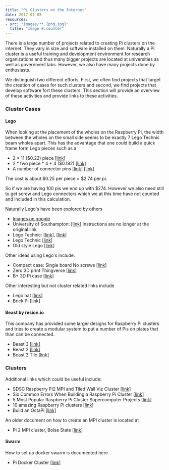 ```yaml
---
title: "Pi Clusters on the Internet"
date: 2017-01-05
resources:
- src: "images/**.{png,jpg}"
  title: "Image #:counter"
---
```


There is a large number of projects related to creating Pi clusters on
the internet. They vary in size and software installed on
them. Naturally a Pi cluster is a useful training and development
environment for research organizations and thus many bigger projects
are located at universities as well as government labs. However, we
also have many projects done by enthusiasts.

We distinguish two different efforts. First, we often find projects
that target the creation of cases for such clusters and second, we
find projects that develop software fort these clusters.  This section
will provide an overview of these activities and provide links to
these activities.


### Cluster Cases

#### Lego

When looking at the placement of the wholes on the Raspberry Pi, the
width between the wholes on the small side seems to be exactly 7 Lego
Technic beam wholes apart. This has the advantage that one could
build a quick frame form Lego pieces such as a

- 2 * 11 ($0.22) piece [[link]](https://www.brickowl.com/catalog/lego-beam-11-32525-64290)
- 2 * two piece * 4 * 4 ($0.192) [[link]](https://www.brickowl.com/catalog/lego-beam-2-43857)
- A number of connector pins
  [[link]](https://www.brickowl.com/catalog/lego-technic-pin-with-lengthwise-friction-ridges-and-center-slots-2780)
  [[link]](https://www.brickowl.com/catalog/lego-long-pin-with-friction-6558)

The cost is about $0.25 per piece = $2.74 per pi.

So if we are having 100 pis we end up with $274. However
we also need still to get screw and Lego connectors which we at this
time have not counted and included in this calculation.


Naturally Lego's have been explored by others

* [Images on google](https://www.google.com/search?q=raspberry+pi+case+lego+technic&rlz=1C5CHFA_enUS727US727&tbm=isch&tbo=u&source=univ&sa=X&ved=0ahUKEwjYwYbni6vbAhWJy4MKHaiiCmYQsAQIMw&biw=1648&bih=883)
* University of Southampton:
  [[link]](https://www.theregister.co.uk/2012/09/12/raspberry_pi_supercomputer/)
  Instructions are no longer at the original link
* Lego Technic:
  [[link]](https://www.reddit.com/r/raspberry_pi/comments/39kwjc/pidra_my_7_headed_rpi_cluster_with_99_lego/),
  [[link]](https://imgur.com/a/rYybo)
* Lego Technic [[link]](https://www.flickr.com/photos/fotero/7954299054/)
* Old style Lego [[link]](https://www.uweziegenhagen.de/?p=3155)


Other ideas using Lego's include:

* Compact case: Single board No screws [[link]](https://www.youtube.com/watch?v=UYY72a6wWqs)
* Zero 3D print Thingverse [[link]](https://www.thingiverse.com/thing:1427245)
* B+ 3D Pi case [[link]](https://www.thingiverse.com/thing:1007347)

Other interesting but not cluster related links include

* Lego hat [[link]](https://www.elektor.de/lego-rpi-board-159010-91)
* Brick Pi [[link]](https://www.dexterindustries.com/shop/brickpi-advanced-for-raspberry-pi/)

#### Beast by resion.io

This company has provided some larger designs for Raspberry Pi clusters
and tries to create a modular system to put a number of Pis on plates
that than can be connected.

* Beast 3 [[link]](https://www.youtube.com/watch?v=A5VsfcnfeR0)
* Beast 2 [[link]](https://resin.io/blog/the-evolution-of-the-beast-continues/?utm_content=buffer11bf2&utm_medium=social&utm_source=facebook.com&utm_campaign=buffer)
* Beast 2 Tile [[link]](https://resin.io/blog/good-better-beast-week-2/)


### Clusters


Additional links which could be useful include:

* SDSC Raspberry Pi2 MPI and Tiled Wall Viz Cluster [[link]](https://github.com/sdsc/sandbox-cluster-guide)
* Six Common Errors When Building a Raspberry Pi Cluster [[link]](https://thenewstack.io/6-common-errors-when-building-a-raspberry-pi-cluster/)
* 5 Most Popular Raspberry Pi Cluster Supercomputer Projects [[link]](http://www.mindkits.co.nz/blog/5-Most-Popular-Raspberry-Pi-Cluster-Supercomputer-Projects)
* 10 amazing Raspberry Pi clusters [[link]](https://www.networkworld.com/article/3156748/computers/10-amazing-raspberry-pi-clusters.html)
* Build an OctaPi [[link]](https://projects.raspberrypi.org/en/projects/build-an-octapi)

An older document on how to create an MPI cluster is located at

* Pi 2 MPI cluster, Boise State [[link]](http://coen.boisestate.edu/ece/files/2013/05/Creating.a.Raspberry.Pi-Based.Beowulf.Cluster_v2.pdf)

#### Swarm

How to set up docker swarm is documented here

* Pi Docker Cluster [[link]](https://medium.com/@bossjones/how-i-setup-a-raspberry-pi-3-cluster-using-the-new-docker-swarm-mode-in-29-minutes-aa0e4f3b1768)
